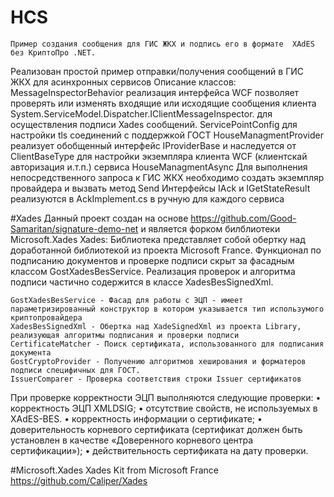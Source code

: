 # HCS
	Пример создания сообщения для ГИС ЖКХ и подпись его в формате  XAdES без КриптоПро .NET.
Реализован простой пример отправки/получения сообщений в ГИС ЖКХ для асинхронных сервисов
Описание классов:
	MessageInspectorBehavior реализация интерфейса WCF позволяет проверять или изменять входящие или исходящие сообщения клиента System.ServiceModel.Dispatcher.IClientMessageInspector.
для осуществления подписи Xades сообщений.
	ServicePointConfig для настройки tls соединений с поддержкой ГОСТ 
	HouseManagmentProvider реализует обобщенный интерфейс IProviderBase и наследуется от ClientBaseType для настройки экземпляра клиента WCF (клиентскай авторизация и.т.п.) сервиса HouseManagmentAsync
Для выполнения непосредственного запроса к ГИС ЖКХ необходимо создать экземпляр провайдера и вызвать метод Send
	Интерфейсы IAck и IGetStateResult реализуются в AckImplement.cs в ручную для каждого сервиса

#Xades
	Данный проект создан на основе https://github.com/Good-Samaritan/signature-demo-net и является форком билблиотеки Microsoft.Xades 
Xades: Библиотека представляет собой обертку над доработанной библиотекой из проекта Microsoft France.
Функционал по подписанию документов и проверке подписи скрыт за фасадным классом GostXadesBesService. 
Реализация проверок и алгоритма подписи частично содержится в классе XadesBesSignedXml. 
```
GostXadesBesService - Фасад для работы с ЭЦП - имеет параметризированный конструктор в котором указывается тип использумого криптопровайдера
XadesBesSignedXml - Обертка над XadeSignedXml из проекта Library, реализующая алгоритмы подписания и проверки подписи
CertificateMatcher - Поиск сертификата, использованного для подписания документа
GostCryptoProvider - Получению алгоритмов хеширования и форматеров подписи специфичных для ГОСТ.
IssuerComparer - Проверка соответствия строки Issuer сертификатов
```
При проверке корректности ЭЦП выполняются следующие проверки:
•	корректность ЭЦП XMLDSIG;
•	отсутствие свойств, не используемых в XAdES-BES.
•	корректность информации о сертификате;
•	доверительность корневого сертификата (сертификат должен быть установлен в качестве «Доверенного корневого центра сертификации»);
•	действительность сертификата на дату проверки.

#Microsoft.Xades
Xades Kit from Microsoft France https://github.com/Caliper/Xades


